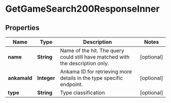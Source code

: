 

# GetGameSearch200ResponseInner


## Properties

| Name | Type | Description | Notes |
|------------ | ------------- | ------------- | -------------|
|**name** | **String** | Name of the hit. The query could still have matched with the description only. |  [optional] |
|**ankamaId** | **Integer** | Ankama ID for retrieving more details in the type specific endpoint. |  [optional] |
|**type** | **String** | Type classification |  [optional] |



